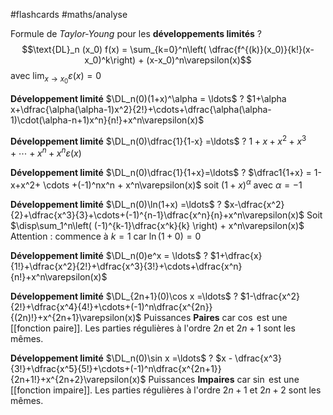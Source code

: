 
#flashcards #maths/analyse 

Formule de _Taylor-Young_ pour les **développements limités**
?
$$\text{DL}_n (x_0) f(x) = \sum_{k=0}^n\left( \dfrac{f^{(k)}(x_0)}{k!}(x-x_0)^k\right) + (x-x_0)^n\varepsilon(x)$$ 
avec $\displaystyle\lim_{x\rightarrow x_0} \varepsilon(x) = 0$
<!--SR:!2022-09-09,47,201-->


**Développement limité**
$\DL_n(0)(1+x)^\alpha = \ldots$
?
$1+\alpha x+\dfrac{\alpha(\alpha-1)x^2}{2!}+\cdots+\dfrac{\alpha(\alpha-1)\cdot(\alpha-n+1)x^n}{n!}+x^n\varepsilon(x)$
<!--SR:!2022-09-14,102,191-->

**Développement limité**
$\DL_n(0)\dfrac{1}{1-x} =\ldots$
?
$1+x+x^2+x^3+\cdots+x^n+x^n\varepsilon(x)$
<!--SR:!2022-08-13,26,171-->


**Développement limité**
$\DL_n(0)\dfrac{1}{1+x}=\ldots$
?
$\dfrac1{1+x} = 1-x+x^2+ \cdots +(-1)^nx^n + x^n\varepsilon(x)$
soit $(1+x)^\alpha$ avec $\alpha = -1$
<!--SR:!2022-08-15,28,170-->


**Développement limité**
$\DL_n(0)\ln(1+x) =\ldots$
?
$x-\dfrac{x^2}{2}+\dfrac{x^3}{3}+\cdots+(-1)^{n-1}\dfrac{x^n}{n}+x^n\varepsilon(x)$
Soit $\disp\sum_1^n\left( (-1)^{k-1}\dfrac{x^k}{k} \right) + x^n\varepsilon(x)$ Attention : commence à $k=1$ car $\ln(1+0) = 0$
<!--SR:!2022-08-09,3,130-->


**Développement limité**
$\DL_n(0)e^x = \ldots$
?
$1+\dfrac{x}{1!}+\dfrac{x^2}{2!}+\dfrac{x^3}{3!}+\cdots+\dfrac{x^n}{n!}+x^n\varepsilon(x)$
<!--SR:!2023-04-13,263,291-->


**Développement limité**
$\DL_{2n+1}(0)\cos x =\ldots$
?
$1-\dfrac{x^2}{2!}+\dfrac{x^4}{4!}+\cdots+(-1)^n\dfrac{x^{2n}}{(2n)!}+x^{2n+1}\varepsilon(x)$
Puissances **Paires** car $\cos$ est une [[fonction paire]].
Les parties régulières à l'ordre $2n$ et $2n+1$ sont les mêmes.
<!--SR:!2022-09-13,101,191-->


**Développement limité**
$\DL_n(0)\sin x =\ldots$
?
$x - \dfrac{x^3}{3!}+\dfrac{x^5}{5!}+\cdots+(-1)^n\dfrac{x^{2n+1}}{2n+1!}+x^{2n+2}\varepsilon(x)$
Puissances **Impaires** car $\sin$ est une [[fonction impaire]].
Les parties régulières à l'ordre $2n+1$ et $2n+2$ sont les mêmes.
<!--SR:!2022-08-23,80,151-->

